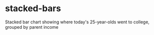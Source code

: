 # stacked-bars
Stacked bar chart showing where today's 25-year-olds went to college, grouped by parent income
